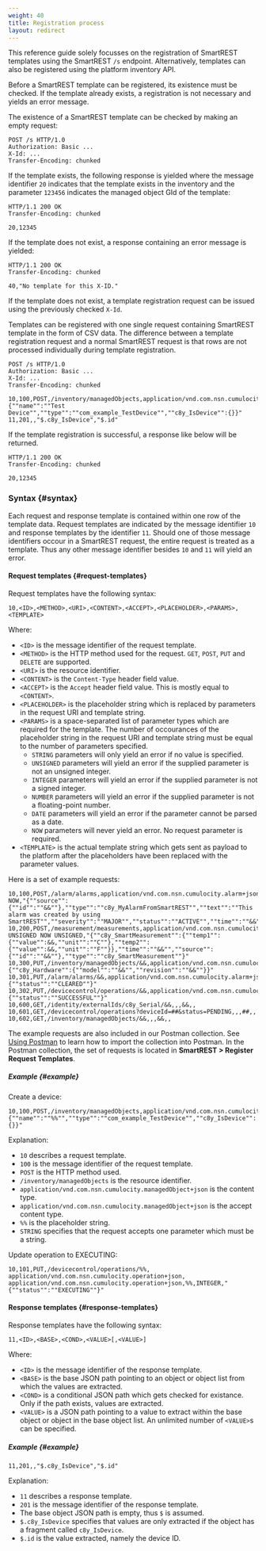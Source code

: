 ```yaml
---
weight: 40
title: Registration process
layout: redirect
---
```


This reference guide solely focusses on the registration of SmartREST templates using the SmartREST `/s` endpoint. Alternatively, templates can also be registered using the platform inventory API.

Before a SmartREST template can be registered, its existence must be checked. If the template already exists, a registration is not necessary and yields an error message.

The existence of a SmartREST template can be checked by making an empty request:

	POST /s HTTP/1.0
	Authorization: Basic ...
	X-Id: ...
	Transfer-Encoding: chunked

If the template exists, the following response is yielded where the message identifier `20` indicates that the template exists in the inventory and the parameter `123456` indicates the managed object GId of the template:

	HTTP/1.1 200 OK
	Transfer-Encoding: chunked

	20,12345

If the template does not exist, a response containing an error message is yielded:

	HTTP/1.1 200 OK
	Transfer-Encoding: chunked

	40,"No template for this X-ID."

If the template does not exist, a template registration request can be issued using the previously checked `X-Id`.

Templates can be registered with one single request containing SmartREST template in the form of CSV data. The difference between a template registration request and a normal SmartREST request is that rows are not processed individually during template registration.

	POST /s HTTP/1.0
	Authorization: Basic ...
	X-Id: ...
	Transfer-Encoding: chunked

	10,100,POST,/inventory/managedObjects,application/vnd.com.nsn.cumulocity.managedObject+json,application/vnd.com.nsn.cumulocity.managedObject+json,,,"{""name"":""Test Device"",""type"":""com_example_TestDevice"",""c8y_IsDevice"":{}}"
	11,201,,"$.c8y_IsDevice","$.id"

If the template registration is successful, a response like below will be returned.

	HTTP/1.1 200 OK
	Transfer-Encoding: chunked

	20,12345

### Syntax {#syntax}

Each request and response template is contained within one row of the template data. Request templates are indicated by the message identifier `10` and response templates by the identifier `11`. Should one of those message identifiers occour in a SmartREST request, the entire request is treated as a template. Thus any other message identifier besides `10` and `11` will yield an error.

#### Request templates {#request-templates}

Request templates have the following syntax:

	10,<ID>,<METHOD>,<URI>,<CONTENT>,<ACCEPT>,<PLACEHOLDER>,<PARAMS>,<TEMPLATE>

Where:

* `<ID>` is the message identifier of the request template.
* `<METHOD>` is the HTTP method used for the request. `GET`, `POST`, `PUT` and `DELETE` are supported.
* `<URI>` is the resource identifier.
* `<CONTENT>` is the `Content-Type` header field value.
* `<ACCEPT>` is the `Accept` header field value. This is mostly equal to `<CONTENT>`.
* `<PLACEHOLDER>` is the placeholder string which is replaced by parameters in the request URI and template string.
* `<PARAMS>` is a space-separated list of parameter types which are required for the template. The number of occourances of the placeholder string in the request URI and template string must be equal to the number of parameters specified.
  * `STRING` parameters will only yield an error if no value is specified.
  * `UNSIGNED` parameters will yield an error if the supplied parameter is not an unsigned integer.
  * `INTEGER` parameters will yield an error if the supplied parameter is not a signed integer.
  * `NUMBER` parameters will yield an error if the supplied parameter is not a floating-point number.
  * `DATE` parameters will yield an error if the parameter cannot be parsed as a date.
  * `NOW` parameters will never yield an error. No request parameter is required.
* `<TEMPLATE>` is the actual template string which gets sent as payload to the platform after the placeholders have been replaced with the parameter values.

Here is a set of example requests:

```
10,100,POST,/alarm/alarms,application/vnd.com.nsn.cumulocity.alarm+json,application/vnd.com.nsn.cumulocity.alarm+json,&&,UNSIGNED NOW,"{""source"":{""id"":""&&""},""type"":""c8y_MyAlarmFromSmartREST"",""text"":""This alarm was created by using SmartREST"",""severity"":""MAJOR"",""status"":""ACTIVE"",""time"":""&&""}"
10,200,POST,/measurement/measurements,application/vnd.com.nsn.cumulocity.measurement+json,application/vnd.com.nsn.cumulocity.measurement+json,&&,UNSIGNED UNSIGNED NOW UNSIGNED,"{""c8y_SmartMeasurement"":{""temp1"":{""value"":&&,""unit"":""C""},""temp2"":{""value"":&&,""unit"":""F""}},""time"":""&&"",""source"":{""id"":""&&""},""type"":""c8y_SmartMeasurement""}"
10,300,PUT,/inventory/managedObjects/&&,application/vnd.com.nsn.cumulocity.managedObject+json,,&&,,"{""c8y_Hardware"":{""model"":""&&"",""revision"":""&&""}}"
10,301,PUT,/alarm/alarms/&&,application/vnd.com.nsn.cumulocity.alarm+json,,&&,,"{""status"":""CLEARED""}"
10,302,PUT,/devicecontrol/operations/&&,application/vnd.com.nsn.cumulocity.operation+json,,&&,,"{""status"":""SUCCESSFUL""}"
10,600,GET,/identity/externalIds/c8y_Serial/&&,,,&&,,
10,601,GET,/devicecontrol/operations?deviceId=##&status=PENDING,,,##,,
10,602,GET,/inventory/managedObjects/&&,,,&&,,
```

The example requests are also included in our Postman collection.
See [Using Postman](/microservice-sdk/rest/#using-postman) to learn how to import the collection into Postman.
In the Postman collection, the set of requests is located in **SmartREST > Register Request Templates**.

##### Example {#example}

Create a device:

	10,100,POST,/inventory/managedObjects,application/vnd.com.nsn.cumulocity.managedObject+json,application/vnd.com.nsn.cumulocity.managedObject+json,%%,STRING,"{""name"":""%%"",""type"":""com_example_TestDevice"",""c8y_IsDevice"":{}}"

Explanation:

* `10` describes a request template.
* `100` is the message identifier of the request template.
* `POST` is the HTTP method used.
* `/inventory/managedObjects` is the resource identifier.
* `application/vnd.com.nsn.cumulocity.managedObject+json` is the content type.
* `application/vnd.com.nsn.cumulocity.managedObject+json` is the accept content type.
* `%%` is the placeholder string.
* `STRING` specifies that the request accepts one parameter which must be a string.

Update operation to EXECUTING:

	10,101,PUT,/devicecontrol/operations/%%, application/vnd.com.nsn.cumulocity.operation+json, application/vnd.com.nsn.cumulocity.operation+json,%%,INTEGER,"{""status"":""EXECUTING""}"

#### Response templates {#response-templates}

Response templates have the following syntax:

	11,<ID>,<BASE>,<COND>,<VALUE>[,<VALUE>]

Where:

* `<ID>` is the message identifier of the response template.
* `<BASE>` is the base JSON path pointing to an object or object list from which the values are extracted.
* `<COND>` is a conditional JSON path which gets checked for existance. Only if the path exists, values are extracted.
* `<VALUE>` is a JSON path pointing to a value to extract within the base object or object in the base object list. An unlimited number of `<VALUE>`s can be specified.

##### Example {#example}

	11,201,,"$.c8y_IsDevice","$.id"

Explanation:

* `11` describes a response template.
* `201` is the message identifier of the response template.
* The base object JSON path is empty, thus `$` is assumed.
* `$.c8y_IsDevice` specifies that values are only extracted if the object has a fragment called `c8y_IsDevice`.
* `$.id` is the value extracted, namely the device ID.

